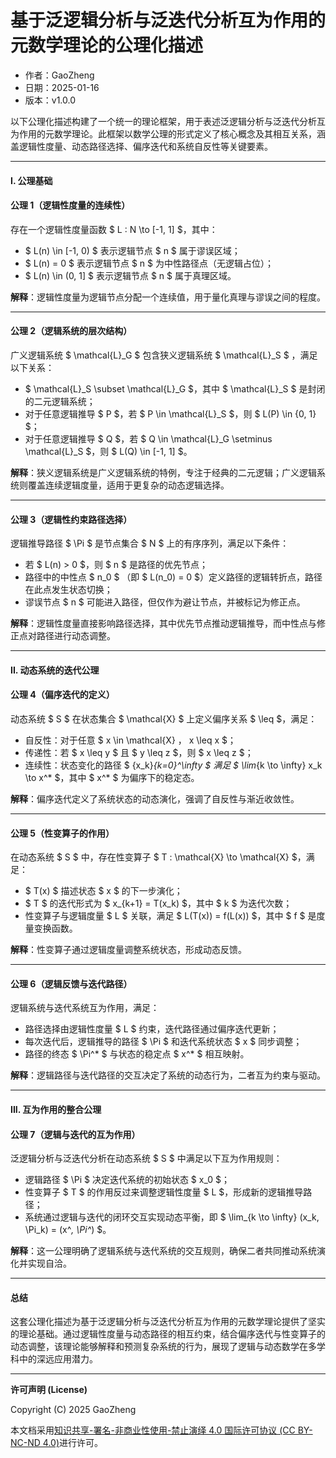 # **基于泛逻辑分析与泛迭代分析互为作用的元数学理论的公理化描述**

- 作者：GaoZheng
- 日期：2025-01-16
- 版本：v1.0.0

以下公理化描述构建了一个统一的理论框架，用于表述泛逻辑分析与泛迭代分析互为作用的元数学理论。此框架以数学公理的形式定义了核心概念及其相互关系，涵盖逻辑性度量、动态路径选择、偏序迭代和系统自反性等关键要素。

---

#### **I. 公理基础**

#### **公理 1（逻辑性度量的连续性）**  
存在一个逻辑性度量函数 $ L : N \to [-1, 1] $，其中：
- $ L(n) \in [-1, 0) $ 表示逻辑节点 $ n $ 属于谬误区域；
- $ L(n) = 0 $ 表示逻辑节点 $ n $ 为中性路径点（无逻辑占位）；
- $ L(n) \in (0, 1] $ 表示逻辑节点 $ n $ 属于真理区域。

**解释**：逻辑性度量为逻辑节点分配一个连续值，用于量化真理与谬误之间的程度。

---

#### **公理 2（逻辑系统的层次结构）**  
广义逻辑系统 $ \mathcal{L}_G $ 包含狭义逻辑系统 $ \mathcal{L}_S $ ，满足以下关系：
- $ \mathcal{L}_S \subset \mathcal{L}_G $，其中 $ \mathcal{L}_S $ 是封闭的二元逻辑系统；
- 对于任意逻辑推导 $ P $，若 $ P \in \mathcal{L}_S $，则 $ L(P) \in \{0, 1\} $；
- 对于任意逻辑推导 $ Q $，若 $ Q \in \mathcal{L}_G \setminus \mathcal{L}_S $，则 $ L(Q) \in [-1, 1] $。

**解释**：狭义逻辑系统是广义逻辑系统的特例，专注于经典的二元逻辑；广义逻辑系统则覆盖连续逻辑度量，适用于更复杂的动态逻辑选择。

---

#### **公理 3（逻辑性约束路径选择）**  
逻辑推导路径 $ \Pi $ 是节点集合 $ N $ 上的有序序列，满足以下条件：
- 若 $ L(n) > 0 $，则 $ n $ 是路径的优先节点；
- 路径中的中性点 $ n_0 $ （即 $ L(n_0) = 0 $）定义路径的逻辑转折点，路径在此点发生状态切换；
- 谬误节点 $ n $ 可能进入路径，但仅作为避让节点，并被标记为修正点。

**解释**：逻辑性度量直接影响路径选择，其中优先节点推动逻辑推导，而中性点与修正点对路径进行动态调整。

---

#### **II. 动态系统的迭代公理**

#### **公理 4（偏序迭代的定义）**  
动态系统 $ S $ 在状态集合 $ \mathcal{X} $ 上定义偏序关系 $ \leq $，满足：
- 自反性：对于任意 $ x \in \mathcal{X} $，$ x \leq x $；
- 传递性：若 $ x \leq y $ 且 $ y \leq z $，则 $ x \leq z $；
- 连续性：状态变化的路径 $ \{x_k\}_{k=0}^\infty $ 满足 $ \lim_{k \to \infty} x_k \to x^* $，其中 $ x^* $ 为偏序下的稳定态。

**解释**：偏序迭代定义了系统状态的动态演化，强调了自反性与渐近收敛性。

---

#### **公理 5（性变算子的作用）**  
在动态系统 $ S $ 中，存在性变算子 $ T : \mathcal{X} \to \mathcal{X} $，满足：
- $ T(x) $ 描述状态 $ x $ 的下一步演化；
- $ T $ 的迭代形式为 $ x_{k+1} = T(x_k) $，其中 $ k $ 为迭代次数；
- 性变算子与逻辑度量 $ L $ 关联，满足 $ L(T(x)) = f(L(x)) $，其中 $ f $ 是度量变换函数。

**解释**：性变算子通过逻辑度量调整系统状态，形成动态反馈。

---

#### **公理 6（逻辑反馈与迭代路径）**  
逻辑系统与迭代系统互为作用，满足：
- 路径选择由逻辑性度量 $ L $ 约束，迭代路径通过偏序迭代更新；
- 每次迭代后，逻辑推导的路径 $ \Pi $ 和迭代系统状态 $ x $ 同步调整；
- 路径的终态 $ \Pi^* $ 与状态的稳定点 $ x^* $ 相互映射。

**解释**：逻辑路径与迭代路径的交互决定了系统的动态行为，二者互为约束与驱动。

---

#### **III. 互为作用的整合公理**

#### **公理 7（逻辑与迭代的互为作用）**  
泛逻辑分析与泛迭代分析在动态系统 $ S $ 中满足以下互为作用规则：
- 逻辑路径 $ \Pi $ 决定迭代系统的初始状态 $ x_0 $；
- 性变算子 $ T $ 的作用反过来调整逻辑性度量 $ L $，形成新的逻辑推导路径；
- 系统通过逻辑与迭代的闭环交互实现动态平衡，即 $ \lim_{k \to \infty} (x_k, \Pi_k) = (x^*, \Pi^*) $。

**解释**：这一公理明确了逻辑系统与迭代系统的交互规则，确保二者共同推动系统演化并实现自洽。

---

#### 总结
这套公理化描述为基于泛逻辑分析与泛迭代分析互为作用的元数学理论提供了坚实的理论基础。通过逻辑性度量与动态路径的相互约束，结合偏序迭代与性变算子的动态调整，该理论能够解释和预测复杂系统的行为，展现了逻辑与动态数学在多学科中的深远应用潜力。

---

**许可声明 (License)**

Copyright (C) 2025 GaoZheng 

本文档采用[知识共享-署名-非商业性使用-禁止演绎 4.0 国际许可协议 (CC BY-NC-ND 4.0)](https://creativecommons.org/licenses/by-nc-nd/4.0/deed.zh-Hans)进行许可。
